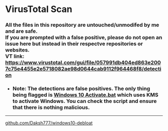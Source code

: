 # VirusTotal Scan
### All the files in this repository are untouched/unmodifed by me and are safe. <br> **If you are prompted with a false positive, please do not open an issue here but instead in their respectve repositories or websites.** <br> VT link: https://www.virustotal.com/gui/file/057991db404ed863e2007c75e4455e2e5718082ae98d0644cab9112f964468f8/detection
 * ### Note: The detections are false positives. The only thing being flagged is [Windows 10 Activate.bat](https://github.com/Daksh777/windows10-debloat/blob/master/Misc%20Scripts/Windows%2010%20Activate/activate.bat) which uses KMS to activate Windows. You can check the script and ensure that there is nothing malicious.
---
[github.com/Daksh777/windows10-debloat](https://github.com/Daksh777/windows10-debloat)
